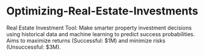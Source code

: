 # Optimizing-Real-Estate-Investments
Real Estate Investment Tool: Make smarter property investment decisions using historical data and machine learning to predict success probabilities. Aims to maximize returns (Successful: $1M) and minimize risks (Unsuccessful: $3M).
